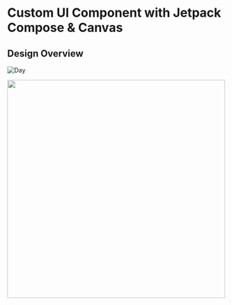 # Custom UI Component with Jetpack Compose & Canvas

## Design Overview
![Day](https://user-images.githubusercontent.com/83513508/134739505-b5a395f1-e681-4c38-9ec5-c6ef4cc22d0d.gif)

<img src="https://user-images.githubusercontent.com/83513508/134739505-b5a395f1-e681-4c38-9ec5-c6ef4cc22d0d.gif" width=500>
